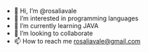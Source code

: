 - 👋 Hi, I’m @rosaliavale
- 👀 I’m interested in programming languages
- 🌱 I’m currently learning JAVA
- 💞️ I’m looking to collaborate
- 📫 How to reach me rosaliavale@gmail.com

<!---
rosaliavale/rosaliavale is a ✨ special ✨ repository because its `README.md` (this file) appears on your GitHub profile.
You can click the Preview link to take a look at your changes.
--->
